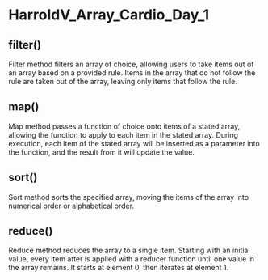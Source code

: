 # HarroldV_Array_Cardio_Day_1

## filter()
Filter method filters an array of choice, allowing users to take items out of an array based on a provided rule. Items in the array that do not follow the rule are taken out of the array, leaving only items that follow the rule.

## map()
Map method passes a function of choice onto items of a stated array, allowing the function to apply to each item in the stated array. During execution, each item of the stated array will be inserted as a parameter into the function, and the result from it will update the value.

## sort()
Sort method sorts the specified array, moving the items of the array into numerical order or alphabetical order.

## reduce()
Reduce method reduces the array to a single item. Starting with an initial value, every item after is applied with a reducer function until one value in the array remains. It starts at element 0, then iterates at element 1.